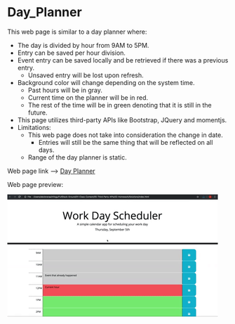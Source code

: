 # Day_Planner

This web page is similar to a day planner where:
 - The day is divided by hour from 9AM to 5PM.
 - Entry can be saved per hour division.
 - Event entry can be saved locally and be retrieved if there was a previous entry.
    - Unsaved entry will be lost upon refresh.
 - Background color will change depending on the system time.
    - Past hours will be in gray.
    - Current time on the planner will be in red.
    - The rest of the time will be in green denoting that it is still in the future.
 - This page utilizes third-party APIs like Bootstrap, JQuery and momentjs.
 - Limitations:
    - This web page does not take into consideration the change in date.
        - Entries will still be the same thing that will be reflected on all days.
    - Range of the day planner is static.


Web page link --> [Day Planner](https://eugene32.github.io/Day_Planner/)

Web page preview:

![alt text][logo]

[logo]: assets/05-third-party-apis-homework-demo.gif "Day Planner"
